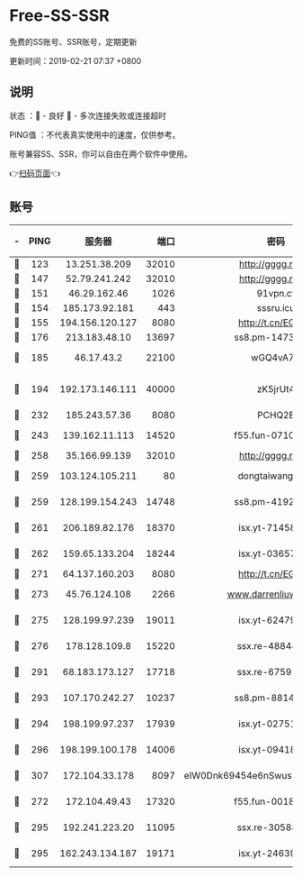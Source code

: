 # Free-SS-SSR

免费的SS账号、SSR账号，定期更新

更新时间：2019-02-21 07:37 +0800

## 说明

状态     ：🙂 - 良好 🙁 - 多次连接失败或连接超时

PING值   ：不代表真实使用中的速度，仅供参考。

账号兼容SS、SSR，你可以自由在两个软件中使用。

👉[扫码页面](https://liesauer.github.io/free-ss-ssr.github.io/)👈

## 账号

|-|PING|服务器|端口|密码|加密方式|区域|
|:----:|:----:|:-----:|-----:|:----:|:----:|:----:|
|🙂|123|13.251.38.209|32010|http://gggg.rocks|chacha20|SG|
|🙂|147|52.79.241.242|32010|http://gggg.rocks|chacha20|KR|
|🙂|151|46.29.162.46|1026|91vpn.cf|rc4-md5|RU|
|🙂|154|185.173.92.181|443|sssru.icu|rc4-md5|RU|
|🙂|155|194.156.120.127|8080|http://t.cn/EGJIyrl|rc4-md5|RU|
|🙂|176|213.183.48.10|13697|ss8.pm-14730262|rc4-md5|RU|
|🙂|185|46.17.43.2|22100|wGQ4vA7D|aes-256-gcm|RU|
|🙂|194|192.173.146.111|40000|zK5jrUt4|chacha20-ietf-poly1305|US|
|🙂|232|185.243.57.36|8080|PCHQ2E|rc4-md5|US|
|🙂|243|139.162.11.113|14520|f55.fun-07100280|aes-256-cfb|SG|
|🙂|258|35.166.99.139|32010|http://gggg.rocks|chacha20|US|
|🙂|259|103.124.105.211|80|dongtaiwang.com|aes-256-cfb|US|
|🙂|259|128.199.154.243|14748|ss8.pm-41926117|aes-256-cfb|SG|
|🙂|261|206.189.82.176|18370|isx.yt-71458272|aes-256-cfb|SG|
|🙂|262|159.65.133.204|18244|isx.yt-03657026|aes-256-cfb|SG|
|🙂|271|64.137.160.203|8080|http://t.cn/EGJIyrl|rc4-md5|CA|
|🙂|273|45.76.124.108|2266|www.darrenliuwei.com|aes-256-cfb|AU|
|🙂|275|128.199.97.239|19011|isx.yt-62479185|aes-256-cfb|SG|
|🙂|276|178.128.109.8|15220|ssx.re-48844991|aes-256-cfb|SG|
|🙂|291|68.183.173.127|17718|ssx.re-67591839|aes-256-cfb|US|
|🙂|293|107.170.242.27|10237|ss8.pm-88140208|aes-256-cfb|US|
|🙂|294|198.199.97.237|17939|isx.yt-02751636|aes-256-cfb|US|
|🙂|296|198.199.100.178|14006|isx.yt-09418074|aes-256-cfb|US|
|🙂|307|172.104.33.178|8097|eIW0Dnk69454e6nSwuspv9DmS201tQ0D|aes-256-cfb|SG|
|🙂|272|172.104.49.43|17320|f55.fun-00182763|aes-256-cfb|SG|
|🙂|295|192.241.223.20|11095|ssx.re-30588279|aes-256-cfb|US|
|🙂|295|162.243.134.187|19171|isx.yt-24639393|aes-256-cfb|US|
